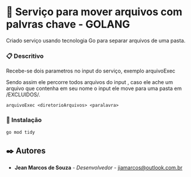 # 🚀 Serviço para mover arquivos com palvras chave - GOLANG

Criado serviço usando tecnologia Go para separar arquivos de uma pasta. 

### 📋 Descritivo

Recebe-se dois parametros no input do serviço, exemplo arquivoExec <diretorioArquivos> <paralavra>

Sendo assim ele percorre todos arquivos do input <diretorioArquivos>, caso ele ache um arquivo que contenha em seu nome o input <paralavra> ele move para uma pasta em <diretorioArquivos>/EXCLUIDOS/<paralavra>.


```
arquivoExec <diretorioArquivos> <paralavra>
```

### 🔧 Instalação

```
go mod tidy
```


## ✒️ Autores

* **Jean Marcos de Souza** - *Desenvolvedor* - <jiamarcos@outlook.com.br>
